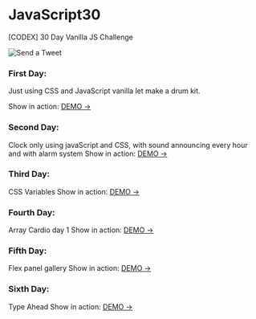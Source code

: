 # JavaScript30
[CODEX] 30 Day Vanilla JS Challenge 

![Send a Tweet](https://github.com/VasquezLab/JavaScript30/workflows/Send%20a%20Tweet/badge.svg?event=push)

### First Day:
Just using CSS and JavaScript vanilla let make a drum kit.

Show in action: [DEMO ->](https://vasquezlab.github.io/JavaScript30/01-JavaScript_Drum_Kit/) 

### Second Day:
Clock only using javaScript and CSS, with sound announcing every hour and with alarm system
Show in action: [DEMO ->](https://vasquezlab.github.io/JavaScript30/02-js-and-css-clock/) 

### Third  Day:
CSS Variables
Show in action: [DEMO ->](https://vasquezlab.github.io/JavaScript30/03-css-variables/) 

### Fourth  Day:
Array Cardio day 1
Show in action: [DEMO ->](https://vasquezlab.github.io/JavaScript30/04-array-cardio-day-1/) 

### Fifth  Day:
Flex panel gallery
Show in action: [DEMO ->](https://vasquezlab.github.io/JavaScript30/05-flex-panel-gallery/)
 
### Sixth  Day:
Type Ahead
Show in action: [DEMO ->](https://vasquezlab.github.io/JavaScript30/05-type-ahead/) 